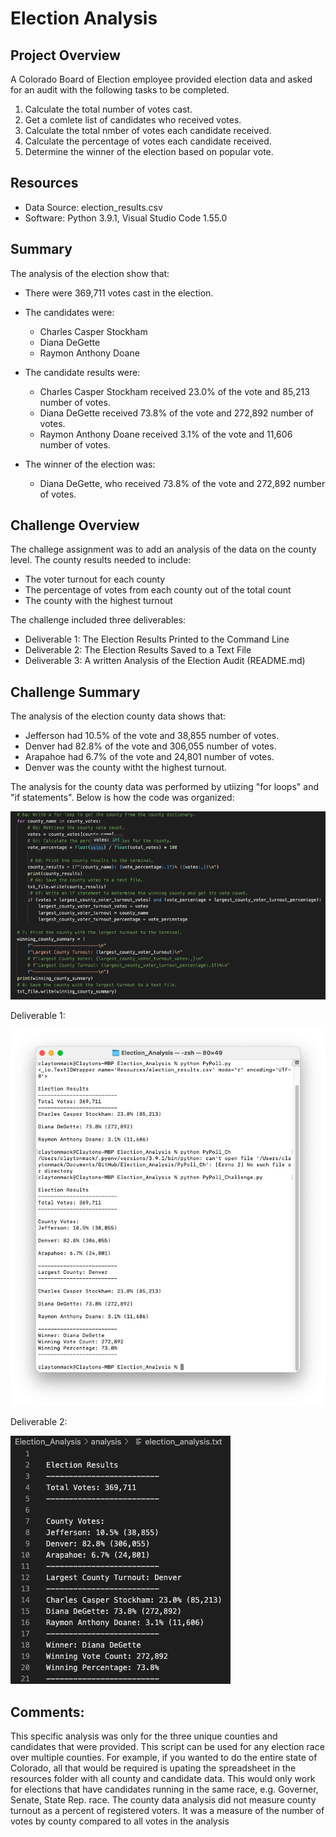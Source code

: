 # Election Analysis

## Project Overview
A Colorado Board of Election employee provided election data and asked for an 
audit with the following tasks to be completed.

1. Calculate the total number of votes cast.
1. Get a comlete list of candidates who received votes.
1. Calculate the total nmber of votes each candidate received.
1. Calculate the percentage of votes each candidate received.
1. Determine the winner of the election based on popular vote.

## Resources
- Data Source: election_results.csv
- Software: Python 3.9.1, Visual Studio Code 1.55.0

## Summary
The analysis of the election show that:
- There were 369,711 votes cast in the election.

- The candidates were:
    - Charles Casper Stockham
    - Diana DeGette
    - Raymon Anthony Doane
    
- The candidate results were:
    - Charles Casper Stockham received 23.0% of the vote and 85,213 number of votes.
    - Diana DeGette received 73.8% of the vote and 272,892 number of votes.
    - Raymon Anthony Doane received 3.1% of the vote and 11,606 number of votes.
- The winner of the election was:
    - Diana DeGette, who received 73.8% of the vote and 272,892 number of votes.
    

## Challenge Overview
The challege assignment was to add an analysis of the data on the 
county level. The county results needed to include:
- The voter turnout for each county
- The percentage of votes from each county out of the total count
- The county with the highest turnout

The challenge included three deliverables:
- Deliverable 1: The Election Results Printed to the Command Line
- Deliverable 2: The Election Results Saved to a Text File
- Deliverable 3: A written Analysis of the Election Audit (README.md)


## Challenge Summary
The analysis of the election county data shows that:
- Jefferson had 10.5% of the vote and 38,855 number of votes.
- Denver had 82.8% of the vote and 306,055 number of votes.
- Arapahoe had 6.7% of the vote and 24,801 number of votes.
- Denver was the county witht the highest turnout.

The analysis for the county data was performed by utiizing "for loops" and "if statements". Below is how the code was organized:


![Code for County Analyis](https://github.com/ClayMack/Election_Analysis/blob/main/Resources/VS%20Code%20screenshot.png)




Deliverable 1:


![Deliverable 1 Screenshot](https://github.com/ClayMack/Election_Analysis/blob/main/Resources/Challenge%20Deliverable%201.png)

Deliverable 2:


![Deliverable 2 Screenshot](https://github.com/ClayMack/Election_Analysis/blob/main/Resources/Challenge%20Deliverable%202.png)


## Comments: 

This specific analysis was only for the three unique counties and candidates 
that were provided. This script can be used for any election race over multiple 
counties.  For example, if you wanted to do the entire state of Colorado, all 
that would be required is upating the spreadsheet in the resources folder with 
all county and candidate data. This would only work for elections that have
candidates running in the same race, e.g. Governer, Senate, State Rep. race. 
The county data analysis did not measure county turnout as a percent of registered voters. 
It was a measure of the number of votes by county compared to all votes in the analysis 

